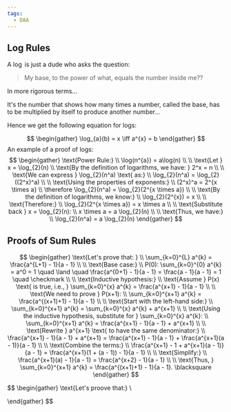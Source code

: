 ```yaml
---
tags:
  - DAA
---
```

## Log Rules

A $\log$ is just a dude who asks the question:

> My base, to the power of what, equals the number inside me??

In more rigorous terms...

It's the number that shows how many times a number, called the base, has to be multiplied by itself to produce another number...

Hence we get the following equation for logs:

$$
\begin{gather}
\log_{a}(b) = x \iff a^{x} = b
\end{gather}
$$
An example of a proof of logs:
$$
\begin{gather}
\text{Power Rule:} \\ 
\log(n^{a}) = a\log(n) \\ \\
\text{Let } x = \log_{2}(n) \\ 
\text{By the definition of logarithms, we have: } 2^x = n \\ \\
\text{We can express } \log_{2}(n^a) \text{ as:} \\
\log_{2}(n^a) = \log_{2}((2^x)^a) \\ \\
\text{Using the properties of exponents:} \\
(2^x)^a = 2^{x \times a} \\ 
\therefore \log_{2}(n^a) = \log_{2}(2^{x \times a}) \\ \\
\text{By the definition of logarithms, we know:} \\
\log_{2}(2^{x}) = x \\ \\
\text{Therefore:} \\
\log_{2}(2^{x \times a}) = x \times a \\ \\
\text{Substitute back } x = \log_{2}(n): \\
x \times a = a \log_{2}(n) \\ \\
\text{Thus, we have:} \\
\log_{2}(n^a) = a \log_{2}(n)
\end{gather}
$$

## Proofs of Sum Rules
$$
\begin{gather}
\text{Let's prove that: } \\
\sum_{k=0}^{L} a^{k} = \frac{a^{L+1} - 1}{a - 1} \\ \\
\text{Base case:} \\
P(0): \sum_{k=0}^{0} a^{k} = a^0 = 1 \quad \land \quad \frac{a^{0+1} - 1}{a - 1} = \frac{a - 1}{a - 1} = 1 \quad \checkmark \\ \\
\text{Inductive hypothesis:} \\
\text{Assume } P(x) \text{ is true, i.e., } \sum_{k=0}^{x} a^{k} = \frac{a^{x+1} - 1}{a - 1} \\ \\
\text{We need to prove } P(x+1): \\
\sum_{k=0}^{x+1} a^{k} = \frac{a^{(x+1)+1} - 1}{a - 1} \\ \\
\text{Start with the left-hand side:} \\
\sum_{k=0}^{x+1} a^{k} = \sum_{k=0}^{x} a^{k} + a^{x+1} \\ \\
\text{Using the inductive hypothesis, substitute for } \sum_{k=0}^{x} a^{k}: \\
\sum_{k=0}^{x+1} a^{k} = \frac{a^{x+1} - 1}{a - 1} + a^{x+1} \\ \\
\text{Rewrite } a^{x+1} \text{ to have the same denominator:} \\
\frac{a^{x+1} - 1}{a - 1} + a^{x+1} = \frac{a^{x+1} - 1}{a - 1} + \frac{a^{x+1}(a - 1)}{a - 1} \\ \\
\text{Combine the terms:} \\
\frac{a^{x+1} - 1 + a^{x+1}(a - 1)}{a - 1} = \frac{a^{x+1}(1 + (a - 1)) - 1}{a - 1} \\ \\
\text{Simplify:} \\
\frac{a^{x+1}(a) - 1}{a - 1} = \frac{a^{x+2} - 1}{a - 1} \\ \\
\text{Thus, } \sum_{k=0}^{x+1} a^{k} = \frac{a^{(x+1)+1} - 1}{a - 1}. \blacksquare
\end{gather}
$$

$$
\begin{gather}
\text{Let's proove that:} \\

\end{gather}
$$